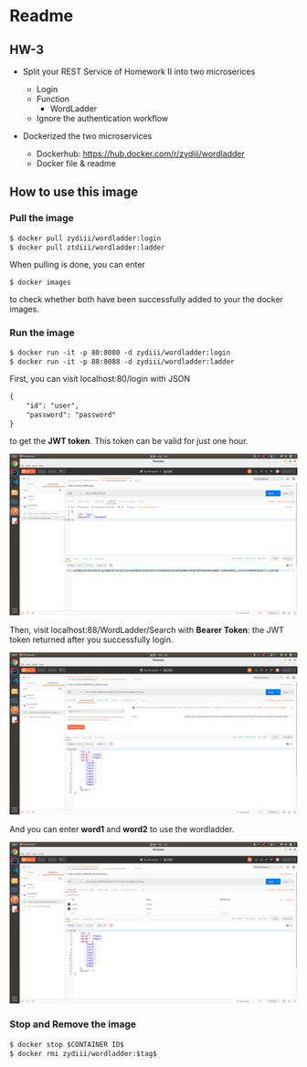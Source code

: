 # Readme

## HW-3

- Split your REST Service of Homework II into two microserices
  - Login
  - Function
    - WordLadder
  - Ignore the authentication workflow

- Dockerized the two microservices
  - Dockerhub: https://hub.docker.com/r/zydiii/wordladder
  - Docker file & readme

## How to use this image

### Pull the image

```
$ docker pull zydiii/wordladder:login
$ docker pull ztdiii/wordladder:ladder
```
When pulling is done, you can enter

```
$ docker images
```
to check whether both have been successfully added to your the docker images.

### Run the image

```
$ docker run -it -p 80:8080 -d zydiii/wordladder:login
$ docker run -it -p 88:8088 -d zydiii/wordladder:ladder
```

First, you can visit localhost:80/login with JSON

```
{
    "id": "user",
    "password": "password"
}
```
to get the **JWT token**. This token can be valid for just one hour.

<img src = "./images/login.png"> 

Then, visit localhost:88/WordLadder/Search with **Bearer Token**: the JWT token returned after you successfully login.

<img src = "./images/ladder1.png">

And you can enter **word1** and **word2** to use the wordladder.

<img src = "./images/ladder2.png">

### Stop and Remove the image

```
$ docker stop $CONTAINER ID$
$ docker rmi zydiii/wordladder:$tag$
```